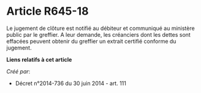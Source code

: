 # Article R645-18

Le jugement de clôture est notifié au débiteur et communiqué au ministère public par le greffier. A leur demande, les
créanciers dont les dettes sont effacées peuvent obtenir du greffier un extrait certifié conforme du jugement.

**Liens relatifs à cet article**

_Créé par_:

  - Décret n°2014-736 du 30 juin 2014 - art. 111

